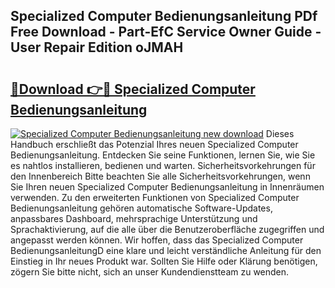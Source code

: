 ## Specialized Computer Bedienungsanleitung PDf Free Download - Part-EfC Service Owner Guide - User Repair Edition oJMAH

# <h2><a href="http://df4bbv5.blite.top/?on=Specialized+Computer+Bedienungsanleitung">🔗Download 👉🔴 Specialized Computer Bedienungsanleitung</a></h2>

[![Specialized Computer Bedienungsanleitung new download](https://i.imgur.com/lujVjoI.png)](http://df4bbv5.blite.top/?on=Specialized+Computer+Bedienungsanleitung)
Dieses Handbuch erschließt das Potenzial Ihres neuen Specialized Computer Bedienungsanleitung. Entdecken Sie seine Funktionen, lernen Sie, wie Sie es nahtlos installieren, bedienen und warten. Sicherheitsvorkehrungen für den Innenbereich Bitte beachten Sie alle Sicherheitsvorkehrungen, wenn Sie Ihren neuen Specialized Computer Bedienungsanleitung in Innenräumen verwenden. Zu den erweiterten Funktionen von Specialized Computer Bedienungsanleitung gehören automatische Software-Updates, anpassbares Dashboard, mehrsprachige Unterstützung und Sprachaktivierung, auf die alle über die Benutzeroberfläche zugegriffen und angepasst werden können. Wir hoffen, dass das Specialized Computer BedienungsanleitungD eine klare und leicht verständliche Anleitung für den Einstieg in Ihr neues Produkt war. Sollten Sie Hilfe oder Klärung benötigen, zögern Sie bitte nicht, sich an unser Kundendienstteam zu wenden.
